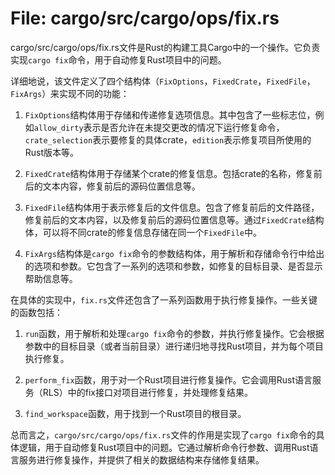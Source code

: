 # File: cargo/src/cargo/ops/fix.rs

cargo/src/cargo/ops/fix.rs文件是Rust的构建工具Cargo中的一个操作。它负责实现`cargo fix`命令，用于自动修复Rust项目中的问题。

详细地说，该文件定义了四个结构体（`FixOptions`，`FixedCrate`，`FixedFile`，`FixArgs`）来实现不同的功能：

1. `FixOptions`结构体用于存储和传递修复选项信息。其中包含了一些标志位，例如`allow_dirty`表示是否允许在未提交更改的情况下运行修复命令，`crate_selection`表示要修复的具体crate，`edition`表示修复项目所使用的Rust版本等。

2. `FixedCrate`结构体用于存储某个crate的修复信息。包括crate的名称，修复前后的文本内容，修复前后的源码位置信息等。

3. `FixedFile`结构体用于表示修复后的文件信息。包含了修复前后的文件路径，修复前后的文本内容，以及修复前后的源码位置信息等。通过`FixedCrate`结构体，可以将不同crate的修复信息存储在同一个`FixedFile`中。

4. `FixArgs`结构体是`cargo fix`命令的参数结构体，用于解析和存储命令行中给出的选项和参数。它包含了一系列的选项和参数，如修复的目标目录、是否显示帮助信息等。

在具体的实现中，`fix.rs`文件还包含了一系列函数用于执行修复操作。一些关键的函数包括：

1. `run`函数，用于解析和处理`cargo fix`命令的参数，并执行修复操作。它会根据参数中的目标目录（或者当前目录）进行递归地寻找Rust项目，并为每个项目执行修复。

2. `perform_fix`函数，用于对一个Rust项目进行修复操作。它会调用Rust语言服务（RLS）中的fix接口对项目进行修复，并处理修复结果。

3. `find_workspace`函数，用于找到一个Rust项目的根目录。

总而言之，`cargo/src/cargo/ops/fix.rs`文件的作用是实现了`cargo fix`命令的具体逻辑，用于自动修复Rust项目中的问题。它通过解析命令行参数、调用Rust语言服务进行修复操作，并提供了相关的数据结构来存储修复结果。

